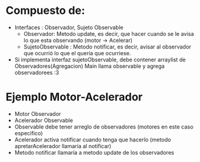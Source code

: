 # Compuesto de:
- Interfaces : Observador, Sujeto Observable
  - Observador: Metodo update, es decir, que hacer cuando se le avisa lo que esta observando (motor -> Acelerar)
  - SujetoObservable : Metodo notificar, es decir, avisar al observador que ocurrió lo que el quería que ocurriese.
- Si implementa interfaz sujetoObservable, debe contener arraylist de Observadores(Agregacion)
Main llama observable y agrega observadorees :3

# Ejemplo Motor-Acelerador
- Motor Observador
- Acelerador Observable
- Observable debe tener arreglo de observadores (motores en este caso especifico)
- Acelerador activa notificar cuando tenga que hacerlo (metodo apretarAcelerador llamaría al notificar)
- Metodo notificar llamaría a metodo update de los observadores
  
